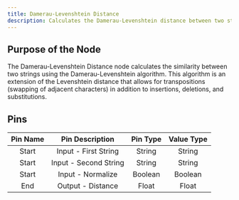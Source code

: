 ```yaml
---
title: Damerau-Levenshtein Distance
description: Calculates the Damerau-Levenshtein distance between two strings
---
```


## Purpose of the Node
The Damerau-Levenshtein Distance node calculates the similarity between two strings using the Damerau-Levenshtein algorithm. This algorithm is an extension of the Levenshtein distance that allows for transpositions (swapping of adjacent characters) in addition to insertions, deletions, and substitutions.

## Pins

| Pin Name | Pin Description | Pin Type | Value Type |
|:----------:|:-------------:|:------:|:------:|
| Start | Input - First String | String | String |
| Start | Input - Second String | String | String |
| Start | Input - Normalize | Boolean | Boolean |
| End | Output - Distance | Float | Float |